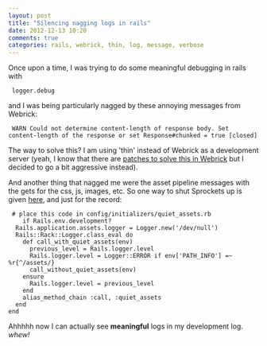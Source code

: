 ```yaml
---
layout: post
title: "Silencing nagging logs in rails"
date: 2012-12-13 10:20
comments: true
categories: rails, webrick, thin, log, message, verbose
---
```


Once upon a time, I was trying to do some meaningful debugging in rails with
<pre><code> logger.debug </pre></code>

and I was being particularly nagged by these annoying messages from Webrick:
<pre><code> WARN Could not determine content-length of response body. Set content-length of the response or set Response#chunked = true [closed]
</pre></code>

The way to solve this? I am using 'thin' instead of Webrick as a development server (yeah, I know that there are [patches to solve this in Webrick](https://bugs.ruby-lang.org/attachments/2300/204_304_keep_alive.patch) but I decided to go a bit aggressive instead).

And another thing that nagged me were the asset pipeline messages with the gets for the css, js, images, etc. So one way to shut Sprockets up is given [here](http://stackoverflow.com/questions/6312448/how-to-disable-logging-of-asset-pipeline-sprockets-messages-in-rails-3-1), and just for the record:

<pre><code> # place this code in config/initializers/quiet_assets.rb
	if Rails.env.development?
  Rails.application.assets.logger = Logger.new('/dev/null')
  Rails::Rack::Logger.class_eval do
    def call_with_quiet_assets(env)
      previous_level = Rails.logger.level
      Rails.logger.level = Logger::ERROR if env['PATH_INFO'] =~ %r{^/assets/}
      call_without_quiet_assets(env)
    ensure
      Rails.logger.level = previous_level
    end
    alias_method_chain :call, :quiet_assets
  end
end
</pre></code>

Ahhhhh now I can actually see **meaningful** logs in my development log. *whew!*
